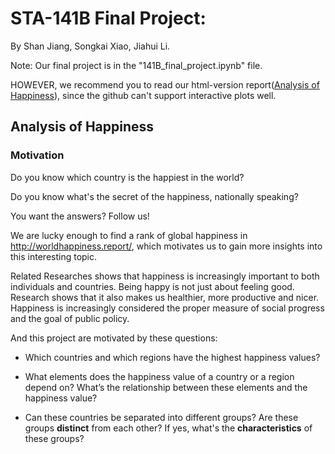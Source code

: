 # STA-141B Final Project:

By Shan Jiang, Songkai Xiao, Jiahui Li.

Note: 
Our final project is in the "141B_final_project.ipynb" file. 

HOWEVER, we recommend you to read our html-version report([Analysis of Happiness](https://ucdsta141b.github.io/sta141b-proj--jiahui-li-shan-jiang-songkai-xiao/141B_final_project.html)), since the github can't support interactive plots well.

## Analysis of Happiness

### Motivation

Do you know which country is the happiest in the world?<br>

Do you know what's the secret of the happiness, nationally speaking?<br>

You want the answers? Follow us!

We are lucky enough to find a rank of global happiness in http://worldhappiness.report/, which motivates us to gain more insights into this interesting topic.  

Related Researches shows that happiness is increasingly important to both individuals and countries. Being happy is not just about feeling
good. Research shows that it also makes us healthier, more productive and nicer. Happiness is increasingly considered the proper measure of social progress and the goal of public policy.

And this project are motivated by these questions:

* Which countries and which regions have the highest happiness values?


* What elements does the happiness value of a country or a region depend on?  What’s the relationship between these elements and the happiness value?


* Can these countries be separated into different groups? Are these groups __distinct__ from each other? If yes, what's the __characteristics__ of these groups?



